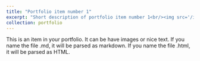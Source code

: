 ```yaml
---
title: "Portfolio item number 1"
excerpt: "Short description of portfolio item number 1<br/><img src='/images/putao.jpg'>"
collection: portfolio
---
```


This is an item in your portfolio. It can be have images or nice text. If you name the file .md, it will be parsed as markdown. If you name the file .html, it will be parsed as HTML. 
